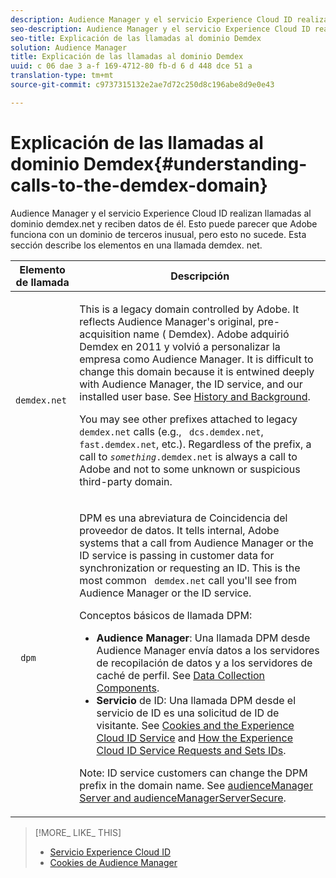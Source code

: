 ```yaml
---
description: Audience Manager y el servicio Experience Cloud ID realizan llamadas al dominio demdex.net y reciben datos de él. Esto puede parecer que Adobe funciona con un dominio de terceros inusual, pero esto no sucede. Esta sección describe los elementos en una llamada demdex. net.
seo-description: Audience Manager y el servicio Experience Cloud ID realizan llamadas al dominio demdex.net y reciben datos de él. Esto puede parecer que Adobe funciona con un dominio de terceros inusual, pero esto no sucede. Esta sección describe los elementos en una llamada demdex. net.
seo-title: Explicación de las llamadas al dominio Demdex
solution: Audience Manager
title: Explicación de las llamadas al dominio Demdex
uuid: c 06 dae 3 a-f 169-4712-80 fb-d 6 d 448 dce 51 a
translation-type: tm+mt
source-git-commit: c9737315132e2ae7d72c250d8c196abe8d9e0e43

---
```



# Explicación de las llamadas al dominio Demdex{#understanding-calls-to-the-demdex-domain}

Audience Manager y el servicio Experience Cloud ID realizan llamadas al dominio demdex.net y reciben datos de él. Esto puede parecer que Adobe funciona con un dominio de terceros inusual, pero esto no sucede. Esta sección describe los elementos en una llamada demdex. net.

<table id="table_B846CBEDDA4C4AD19416F7C27FC325C6"> 
 <thead> 
  <tr> 
   <th colname="col1" class="entry"> Elemento de llamada </th> 
   <th colname="col2" class="entry"> Descripción </th> 
  </tr> 
 </thead>
 <tbody> 
  <tr> 
   <td colname="col1"> <p> <code> demdex.net</code> </p> </td> 
   <td colname="col2"> <p>This is a legacy domain controlled by <span class="keyword"> Adobe</span>. It reflects <span class="keyword"> Audience Manager</span>'s original, pre-acquisition name (<span class="keyword"> Demdex</span>). <span class="keyword"> Adobe</span> adquirió <span class="keyword"> Demdex</span> en 2011 y volvió a personalizar la empresa como <span class="keyword"> Audience Manager</span>. It is difficult to change this domain because it is entwined deeply with <span class="keyword"> Audience Manager</span>, the <span class="wintitle"> ID service</span>, and our installed user base. See <a href="../overview/aam-overview.md#history-and-background"> History and Background</a>. </p> <p>You may see other prefixes attached to legacy <code> demdex.net</code> calls (e.g., <code> dcs.demdex.net</code>, <code> fast.demdex.net</code>, etc.). Regardless of the prefix, a call to <code><i>something</i>.demdex.net</code> is always a call to <span class="keyword"> Adobe</span> and not to some unknown or suspicious third-party domain. </p> </td> 
  </tr> 
  <tr> 
   <td colname="col1"> <p> <code> dpm</code> </p> </td> 
   <td colname="col2"> <p><span class="wintitle"> DPM</span> es una abreviatura de <span class="wintitle"> Coincidencia del proveedor de datos</span>. It tells internal, <span class="keyword"> Adobe</span> systems that a call from <span class="keyword"> Audience Manager</span> or the <span class="wintitle"> ID service</span> is passing in customer data for synchronization or requesting an ID. This is the most common <code> demdex.net</code> call you'll see from <span class="keyword"> Audience Manager</span> or the <span class="wintitle"> ID service</span>. </p> <p><span class="wintitle"> Conceptos básicos</span> de llamada DPM: </p> <p> 
     <ul id="ul_44023BB060774518BE414EE10820C141"> 
      <li id="li_0F94D1988A6944BA885FD40AB26FC49F"> <b><span class="keyword"> Audience Manager</span></b>: Una llamada <span class="wintitle"> DPM</span> desde <span class="keyword"> Audience Manager</span> envía datos a los <span class="wintitle"> servidores de recopilación de datos</span> y <span class="wintitle"> a los servidores de caché de perfil</span>. See <a href="../reference/system-components/components-data-collection.md"> Data Collection Components</a>. </li> 
      <li id="li_5A7EA9EE16EE4D828F0A24AE2B969122"> <b><span class="wintitle"> Servicio</span> </b>de ID: Una llamada <span class="wintitle"> DPM</span> desde el <span class="wintitle"> servicio de ID</span> es una solicitud de ID de visitante. See <a href="https://marketing.adobe.com/resources/help/en_US/mcvid/mcvid_cookies.html" format="https" scope="external"> Cookies and the Experience Cloud ID Service</a> and <a href="https://marketing.adobe.com/resources/help/en_US/mcvid/mcvid_id_request.html" format="https" scope="external"> How the Experience Cloud ID Service Requests and Sets IDs</a>. </li> 
     </ul> </p> <p> <p>Note:  <span class="wintitle"> ID service</span> customers can change the <span class="wintitle"> DPM</span> prefix in the domain name. See <a href="https://marketing.adobe.com/resources/help/en_US/mcvid/mcvid-subdomain-config.html" format="https" scope="external"> audienceManager Server and audienceManagerServerSecure</a>. </p> </p> </td> 
  </tr> 
 </tbody> 
</table>

>[!MORE_ LIKE_ THIS]
>
>* [Servicio Experience Cloud ID](https://marketing.adobe.com/resources/help/en_US/mcvid/)
>* [Cookies de Audience Manager](https://marketing.adobe.com/resources/help/en_US/whitepapers/cookies/cookies_am.html)

